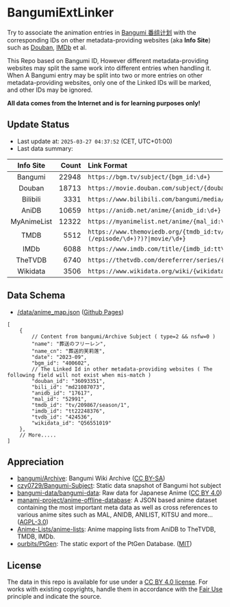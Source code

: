 # BangumiExtLinker

Try to associate the animation entries in [Bangumi 番组计划](https://bgm.tv/) with the corresponding IDs on other metadata-providing websites (aka **Info Site**) such as [Douban](https://movie.douban.com/), [IMDb](https://www.imdb.com/) et al.

This Repo based on Bangumi ID, However different metadata-providing websites may split the same work into different entries when handling it. 
When A Bangumi entry may be split into two or more entries on other metadata-providing websites, only one of the Linked IDs will be marked, and other IDs may be ignored.

**All data comes from the Internet and is for learning purposes only!**

## Update Status

- Last update at: `2025-03-27 04:37:52` (CET, UTC+01:00)
- Last data summary:

| Info Site | Count | Link Format |
|:----:|----:|:----|
| Bangumi | 22948 | `https://bgm.tv/subject/{bgm_id:\d+}` |
| Douban | 18713 | `https://movie.douban.com/subject/{douban_id:\d+}/` |
| Bilibili | 3331 | `https://www.bilibili.com/bangumi/media/{bili_id:md\d+}/` |
| AniDB | 10659 | `https://anidb.net/anime/{anidb_id:\d+}` |
| MyAnimeList | 12322 | `https://myanimelist.net/anime/{mal_id:\d+}` |
| TMDB | 5512 | `https://www.themoviedb.org/{tmdb_id:tv/\d+(/season/\d+(/episode/\d+)?)?\|movie/\d+}` |
| IMDb | 6088 | `https://www.imdb.com/title/{imdb_id:tt\d+}/` |
| TheTVDB | 6740 | `https://thetvdb.com/dereferrer/series/{tvdb_id:\d+}` |
| Wikidata | 3506 | `https://www.wikidata.org/wiki/{wikidata_id:Q\d+}` |

## Data Schema

- [/data/anime_map.json](/data/anime_map.json) ([Github Pages](https://rhilip.github.io/BangumiExtLinker/data/anime_map.json))

```json5
[
    {
        // Content from bangumi/Archive Subject ( type=2 && nsfw=0 )
        "name": "葬送のフリーレン",
        "name_cn": "葬送的芙莉莲",
        "date": "2023-09",
        "bgm_id": "400602",
        // The Linked Id in other metadata-providing websites ( The following field will not exist when mis-match )
        "douban_id": "36093351",
        "bili_id": "md21087073",
        "anidb_id": "17617",
        "mal_id": "52991",
        "tmdb_id": "tv/209867/season/1",
        "imdb_id": "tt22248376",
        "tvdb_id": "424536",
        "wikidata_id": "Q56551019"
    },
    // More.....
]
```


## Appreciation

- [bangumi/Archive](https://github.com/bangumi/Archive): Bangumi Wiki Archive ([CC BY-SA](https://bgm.tv/about/copyright#columnA))
- [czy0729/Bangumi-Subject](https://github.com/czy0729/Bangumi-Subject): Static data snapshot of Bangumi hot subject
- [bangumi-data/bangumi-data](https://github.com/bangumi-data/bangumi-data): Raw data for Japanese Anime ([CC BY 4.0](https://github.com/bangumi-data/bangumi-data#license))
- [manami-project/anime-offline-database](https://github.com/manami-project/anime-offline-database): A JSON based anime dataset containing the most important meta data as well as cross references to various anime sites such as MAL, ANIDB, ANILIST, KITSU and more... ([AGPL-3.0](https://github.com/manami-project/anime-offline-database/blob/master/LICENSE))
- [Anime-Lists/anime-lists](https://github.com/Anime-Lists/anime-lists): Anime mapping lists from AniDB to TheTVDB, TMDB, IMDb.
- [ourbits/PtGen](https://github.com/ourbits/PtGen): The static export of the PtGen Database. ([MIT](https://github.com/ourbits/PtGen/blob/main/LICENSE))

## License

The data in this repo is available for use under a [CC BY 4.0 license](http://creativecommons.org/licenses/by/4.0/). For works with existing copyrights, handle them in accordance with the [Fair Use](http://en.wikipedia.org/wiki/Fair_use) principle and indicate the source.